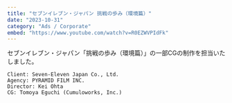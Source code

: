 ```yaml
---
title: "セブンイレブン・ジャパン 挑戦の歩み（環境篇）"
date: "2023-10-31"
category: "Ads / Corporate"
embed: "https://www.youtube.com/watch?v=R0EZWVPIdFk"
---
```



セブンイレブン・ジャパン「挑戦の歩み（環境篇）」の一部CGの制作を担当いたしました。

```plaintext
Client: Seven-Eleven Japan Co., Ltd.
Agency: PYRAMID FILM INC.
Director: Kei Ohta
CG: Tomoya Eguchi (Cumuloworks, Inc.)
```
